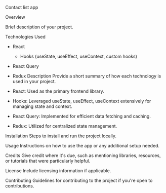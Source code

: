 Contact list app

Overview

 Brief description of your project.

Technologies Used
- React
  + Hooks (useState, useEffect, useContext, custom hooks)
- React Query
- Redux
Description
Provide a short summary of how each technology is used in your project.

- React: Used as the primary frontend library.
- Hooks: Leveraged useState, useEffect, useContext extensively for managing state and context.
- React Query: Implemented for efficient data fetching and caching.
- Redux: Utilized for centralized state management.

		
Installation
Steps to install and run the project locally.


Usage
Instructions on how to use the app or any additional setup needed.


Credits
Give credit where it's due, such as mentioning libraries, resources, or tutorials that were particularly helpful.


License
Include licensing information if applicable.


Contributing
Guidelines for contributing to the project if you're open to contributions.

